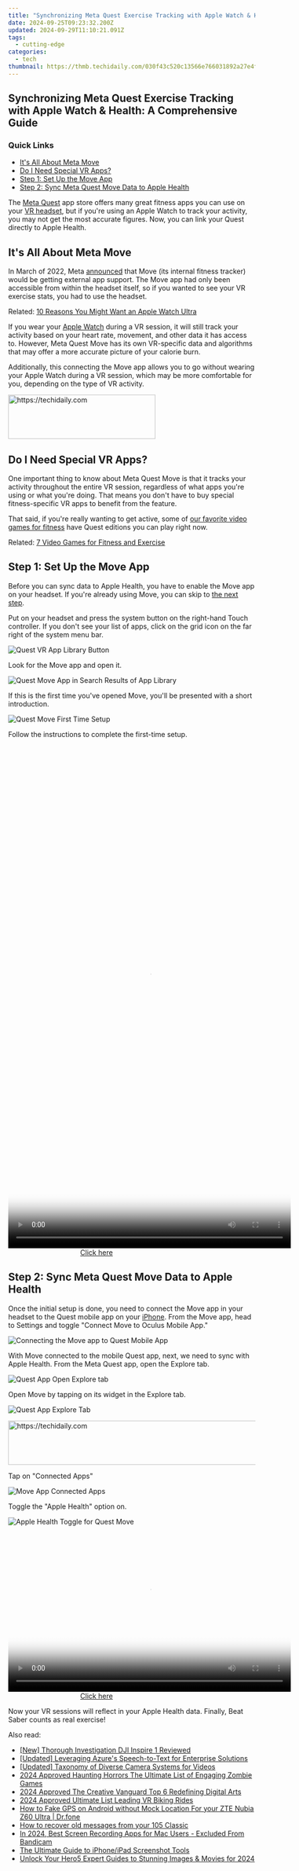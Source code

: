 ```yaml
---
title: "Synchronizing Meta Quest Exercise Tracking with Apple Watch & Health: A Comprehensive Guide"
date: 2024-09-25T09:23:32.200Z
updated: 2024-09-29T11:10:21.091Z
tags:
  - cutting-edge
categories:
  - tech
thumbnail: https://thmb.techidaily.com/030f43c520c13566e766031892a27e4f35e056dc768bf0f9b9c3aff2261e980f.jpg
---
```


## Synchronizing Meta Quest Exercise Tracking with Apple Watch & Health: A Comprehensive Guide

### Quick Links

* [It's All About Meta Move](https://extra-lessons.techidaily.com/new-clip-on-lens-accessories-and-stabilizers/)
* [Do I Need Special VR Apps?](https://review-topics.techidaily.com/in-2024-fake-the-location-to-get-around-the-mlb-blackouts-on-tecno-pop-8-drfone-by-drfone-virtual-android/)
* [Step 1: Set Up the Move App](https://android-unlock.techidaily.com/how-to-track-imei-number-of-vivo-t2-5g-through-google-earth-by-drfone-android/)
* [Step 2: Sync Meta Quest Move Data to Apple Health](https://buynow-reviews.techidaily.com/in-depth-assessment-of-the-latest-iphone-13-model/)

 The [Meta Quest](https://www.oculus.com/experiences/quest/) app store offers many great fitness apps you can use on your [VR headset](https://vp-tips.techidaily.com/visual-harmony-ios-and-macos-photoviewer-blend/), but if you're using an Apple Watch to track your activity, you may not get the most accurate figures. Now, you can link your Quest directly to Apple Health.

##  It's All About Meta Move

 In March of 2022, Meta [announced](https://www.oculus.com/blog/oculus-move-updates-track-your-vr-fitness-stats-and-goals-outside-your-headset/) that Move (its internal fitness tracker) would be getting external app support. The Move app had only been accessible from within the headset itself, so if you wanted to see your VR exercise stats, you had to use the headset.

Related: [10 Reasons You Might Want an Apple Watch Ultra](https://extra-approaches.techidaily.com/2024-approved-picsart-edge-bringing-facial-movement-into-the-digital-realm/) 

 If you wear your [Apple Watch](https://extra-approaches.techidaily.com/2024-approved-picsart-edge-bringing-facial-movement-into-the-digital-realm/) during a VR session, it will still track your activity based on your heart rate, movement, and other data it has access to. However, Meta Quest Move has its own VR-specific data and algorithms that may offer a more accurate picture of your calorie burn.

 Additionally, this connecting the Move app allows you to go without wearing your Apple Watch during a VR session, which may be more comfortable for you, depending on the type of VR activity.

<!-- affiliate ads begin -->
<a href="https://aligracehair.sjv.io/c/5597632/2016143/19272" target="_top" id="2016143">
  <img src="//a.impactradius-go.com/display-ad/19272-2016143" border="0" alt="https://techidaily.com" width="300" height="90"/>
</a>
<img height="0" width="0" src="https://aligracehair.sjv.io/i/5597632/2016143/19272" style="position:absolute;visibility:hidden;" border="0" />
<!-- affiliate ads end -->

##  Do I Need Special VR Apps?

 One important thing to know about Meta Quest Move is that it tracks your activity throughout the entire VR session, regardless of what apps you're using or what you're doing. That means you don't have to buy special fitness-specific VR apps to benefit from the feature.

 That said, if you're really wanting to get active, some of [our favorite video games for fitness](https://screen-mirroring-recording.techidaily.com/in-2024-step-by-step-process-of-setting-up-your-logitech-webcam-for-video/) have Quest editions you can play right now.

Related: [7 Video Games for Fitness and Exercise](https://screen-mirroring-recording.techidaily.com/in-2024-step-by-step-process-of-setting-up-your-logitech-webcam-for-video/) 

##  Step 1: Set Up the Move App

 Before you can sync data to Apple Health, you have to enable the Move app on your headset. If you're already using Move, you can skip to [the next step](https://tech-revival.techidaily.com/ethical-engagement-chatgpt-for-emotional-support/).

 Put on your headset and press the system button on the right-hand Touch controller. If you don't see your list of apps, click on the grid icon on the far right of the system menu bar.

![Quest VR App Library Button](https://static1.howtogeekimages.com/wordpress/wp-content/uploads/2022/09/1-7.png) 

 Look for the Move app and open it.

![Quest Move App in Search Results of App Library](https://static1.howtogeekimages.com/wordpress/wp-content/uploads/2022/09/2-8.png) 

 If this is the first time you've opened Move, you'll be presented with a short introduction.

![Quest Move First Time Setup](https://static1.howtogeekimages.com/wordpress/wp-content/uploads/2022/09/3-6.png) 

 Follow the instructions to complete the first-time setup.

<!-- affiliate ads begin -->
<span id="2127886">
					<video width="576" height="1024" style="cursor:pointer"
           poster="//a.impactradius-go.com/display-clicktoplayimage/2127886.png"
           onclick="if(!this.playClicked){this.play();this.setAttribute('controls',true);this.playClicked=true;}">
	   <source src="//a.impactradius-go.com/display-ad/18498-2127886">
	   <img src="//a.impactradius-go.com/display-clicktoplayimage/2127886.png" style="border: none; height: 100%; width: 100%; object-fit: contain">
	</video>
	<div style="width:360px;text-align:center"><a href="javascript:window.open(decodeURIComponent('https%3A%2F%2Funicoeye.pxf.io%2Fc%2F5597632%2F2127886%2F18498'), '_blank');void(0);">Click here</a></div>
</span>
<img height="0" width="0" src="https://imp.pxf.io/i/5597632/2127886/18498" style="position:absolute;visibility:hidden;" border="0" />
<!-- affiliate ads end -->

## Step 2: Sync Meta Quest Move Data to Apple Health

 Once the initial setup is done, you need to connect the Move app in your headset to the Quest mobile app on your [iPhone](https://review-topics.techidaily.com/play-mkv-movies-on-moto-g24-is-it-possible-by-aiseesoft-video-converter-play-mkv-on-android/). From the Move app, head to Settings and toggle "Connect Move to Oculus Mobile App."

![Connecting the Move app to Quest Mobile App](https://static1.howtogeekimages.com/wordpress/wp-content/uploads/2022/09/4-7.png) 

 With Move connected to the mobile Quest app, next, we need to sync with Apple Health. From the Meta Quest app, open the Explore tab.

![Quest App Open Explore tab](https://static1.howtogeekimages.com/wordpress/wp-content/uploads/2022/10/1-1.png) 

 Open Move by tapping on its widget in the Explore tab.

![Quest App Explore Tab](https://static1.howtogeekimages.com/wordpress/wp-content/uploads/2022/10/2-1.png) 

<!-- affiliate ads begin -->
<a href="https://appsumo.8odi.net/c/5597632/2087390/7443" target="_top" id="2087390">
  <img src="//a.impactradius-go.com/display-ad/7443-2087390" border="0" alt="https://techidaily.com" width="728" height="90"/>
</a>
<img height="0" width="0" src="https://appsumo.8odi.net/i/5597632/2087390/7443" style="position:absolute;visibility:hidden;" border="0" />
<!-- affiliate ads end -->

 Tap on "Connected Apps"

![Move App Connected Apps](https://static1.howtogeekimages.com/wordpress/wp-content/uploads/2022/10/3-2.png) 

 Toggle the "Apple Health" option on.

![Apple Health Toggle for Quest Move](https://static1.howtogeekimages.com/wordpress/wp-content/uploads/2022/09/6-6.png) 

<!-- affiliate ads begin -->
<span id="1160850">
					<video width="576" height="324" style="cursor:pointer"
           poster="//a.impactradius-go.com/display-clicktoplayimage/1160850.png"
           onclick="if(!this.playClicked){this.play();this.setAttribute('controls',true);this.playClicked=true;}">
	   <source src="//a.impactradius-go.com/display-ad/14559-1160850">
	   <img src="//a.impactradius-go.com/display-clicktoplayimage/1160850.png" style="border: none; height: 100%; width: 100%; object-fit: contain">
	</video>
	<div style="width:360px;text-align:center"><a href="javascript:window.open(decodeURIComponent('https%3A%2F%2Fpropmoneyinc.pxf.io%2Fc%2F5597632%2F1160850%2F14559'), '_blank');void(0);">Click here</a></div>
</span>
<img height="0" width="0" src="https://imp.pxf.io/i/5597632/1160850/14559" style="position:absolute;visibility:hidden;" border="0" />
<!-- affiliate ads end -->

 Now your VR sessions will reflect in your Apple Health data. Finally, Beat Saber counts as real exercise!

<ins class="adsbygoogle"
     style="display:block"
     data-ad-format="autorelaxed"
     data-ad-client="ca-pub-7571918770474297"
     data-ad-slot="1223367746"></ins>

<ins class="adsbygoogle"
     style="display:block"
     data-ad-client="ca-pub-7571918770474297"
     data-ad-slot="8358498916"
     data-ad-format="auto"
     data-full-width-responsive="true"></ins>

<span class="atpl-alsoreadstyle">Also read:</span>
<div><ul>
<li><a href="https://some-skills.techidaily.com/new-thorough-investigation-dji-inspire-1-reviewed/"><u>[New] Thorough Investigation DJI Inspire 1 Reviewed</u></a></li>
<li><a href="https://extra-approaches.techidaily.com/updated-leveraging-azures-speech-to-text-for-enterprise-solutions/"><u>[Updated] Leveraging Azure's Speech-to-Text for Enterprise Solutions</u></a></li>
<li><a href="https://some-approaches.techidaily.com/updated-taxonomy-of-diverse-camera-systems-for-videos/"><u>[Updated] Taxonomy of Diverse Camera Systems for Videos</u></a></li>
<li><a href="https://screen-recording.techidaily.com/2024-approved-haunting-horrors-the-ultimate-list-of-engaging-zombie-games/"><u>2024 Approved Haunting Horrors The Ultimate List of Engaging Zombie Games</u></a></li>
<li><a href="https://some-skills.techidaily.com/2024-approved-the-creative-vanguard-top-6-redefining-digital-arts/"><u>2024 Approved The Creative Vanguard Top 6 Redefining Digital Arts</u></a></li>
<li><a href="https://some-skills.techidaily.com/2024-approved-ultimate-list-leading-vr-biking-rides/"><u>2024 Approved Ultimate List Leading VR Biking Rides</u></a></li>
<li><a href="https://android-location.techidaily.com/how-to-fake-gps-on-android-without-mock-location-for-your-zte-nubia-z60-ultra-drfone-by-drfone-virtual/"><u>How to Fake GPS on Android without Mock Location For your ZTE Nubia Z60 Ultra | Dr.fone</u></a></li>
<li><a href="https://blog-min.techidaily.com/how-to-recover-old-messages-from-your-105-classic-by-fonelab-android-recover-messages/"><u>How to recover old messages from your 105 Classic</u></a></li>
<li><a href="https://screen-capture.techidaily.com/in-2024-best-screen-recording-apps-for-mac-users-excluded-from-bandicam/"><u>In 2024, Best Screen Recording Apps for Mac Users - Excluded From Bandicam</u></a></li>
<li><a href="https://screen-mirroring-recording.techidaily.com/the-ultimate-guide-to-iphoneipad-screenshot-tools/"><u>The Ultimate Guide to iPhone/iPad Screenshot Tools</u></a></li>
<li><a href="https://some-skills.techidaily.com/unlock-your-hero5-expert-guides-to-stunning-images-and-movies-for-2024/"><u>Unlock Your Hero5 Expert Guides to Stunning Images & Movies for 2024</u></a></li>
</ul></div>

